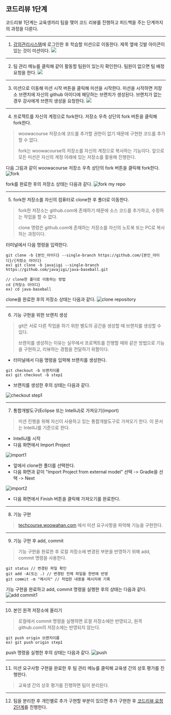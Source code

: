 ## 코드리뷰 1단계

코드리뷰 1단계는 교육생끼리 팀을 맺어 코드 리뷰를 진행하고 피드백을 주는 단계까지의 과정을 다룬다.

---

1. [강의관리시스템](https://techcourse.woowahan.com)에 로그인한 후 학습할 미션으로 이동한다. 제목 옆에 깃발 아이콘이 있는 것이 미션이다.
   ![](./review-step1-images/select_mission.png)

---

2. 팀 관리 메뉴를 클릭해 같이 활동할 팀원이 있는지 확인한다. 팀원이 없으면 팀 배정 요청을 한다.
   ![](./review-step1-images/my_team_btn.png)

---

3. 미션으로 이동해 미션 시작 버튼을 클릭해 미션을 시작한다. 미션을 시작하면 저장소 브랜치에 자신의 github 아이디에 해당하는 브랜치가 생성된다. 브랜치가 없는 경우 강사에게 브랜치 생성을 요청한다.
   ![](./review-step1-images/begin_mission_btn.png)

---

4. 프로젝트를 자신의 계정으로 fork한다. 저장소 우측 상단의 fork 버튼을 클릭해 fork한다.

> woowacourse 저장소에 코드를 추가할 권한이 없기 때문에 구현한 코드를 추가할 수 없다.
>
> fork는 woowacourse의 저장소를 자신의 계정으로 복사하는 기능이다. 앞으로 모든 미션은 자신의 계정 아래에 있는 저장소를 활용해 진행한다.

다음 그림과 같이 woowacourse 저장소 우측 상단의 fork 버튼을 클릭해 fork한다.
![fork](./images/etc/fork.png)

fork를 완료한 후의 저장소 상태는 다음과 같다.
![fork my repo](./images/fork_my_repo.png)

---

5. fork한 저장소를 자신의 컴퓨터로 clone한 후 폴더로 이동한다.

> fork한 저장소는 github.com에 존재하기 때문에 소스 코드를 추가하고, 수정하는 작업을 할 수 없다.
>
> clone 명령은 github.com에 존재하는 저장소를 자신의 노트북 또는 PC로 복사하는 과정이다.

터미널에서 다음 명령을 입력한다.

```
git clone -b {본인_아이디} --single-branch https://github.com/{본인_아이디}/{저장소 아이디}
ex) git clone -b javajigi --single-branch https://github.com/javajigi/java-baseball.git
```

```
// clone한 폴더로 이동하는 방법
cd {저장소 아이디}
ex) cd java-baseball
```

clone을 완료한 후의 저장소 상태는 다음과 같다.
![clone repository](./images/clone_repository.png)

---

6. 기능 구현을 위한 브랜치 생성

> git은 서로 다른 작업을 하기 위한 별도의 공간을 생성할 때 브랜치를 생성할 수 있다.
>
> 브랜치를 생성하는 이유는 실무에서 프로젝트를 진행할 때와 같은 방법으로 기능을 구현하고, 리뷰하는 경험을 전달하기 위함이다.

* 터미널에서 다음 명령을 입력해 브랜치를 생성한다.

```
git checkout -b 브랜치이름
ex) git checkout -b step1
```

* 브랜치를 생성한 후의 상태는 다음과 같다.

![checkout step1](./images/checkout_step1.png)

---

7. 통합개발도구(Eclipse 또는 IntelliJ)로 가져오기(import)

> 미션 진행을 위해 자신이 사용하고 있는 통합개발도구로 가져오기 한다. 이 문서는 IntelliJ를 기준으로 한다.

* IntelliJ를 시작
* 다음 화면에서 Import Project

![import1](./images/etc/import1.png)

* 앞에서 clone한 폴더를 선택한다.
* 다음 화면과 같이 "Import Project from external model" 선택 -> Gradle을 선택 -> Next

![import2](./images/etc/import2.png)

* 다음 화면에서 Finish 버튼을 클릭해 가져오기를 완료한다.

---

8. 기능 구현

> [techcourse.woowahan.com](https://techcourse.woowahan.com) 에서 미션 요구사항을 파악해 기능을 구현한다.

---

9. 기능 구현 후 add, commit

> 기능 구현을 완료한 후 로컬 저장소에 변경된 부분을 반영하기 위해 add, commit 명령을 사용한다.

```
git status // 변경된 파일 확인
git add -A(또는 .) // 변경된 전체 파일을 한번에 반영
git commit -m "메시지" // 작업한 내용을 메시지에 기록
```

기능 구현을 완료하고 add, commit 명령을 실행한 후의 상태는 다음과 같다.
![add commit1](./images/add_commit_1.png)

---

10. 본인 원격 저장소에 올리기

> 로컬에서 commit 명령을 실행하면 로컬 저장소에만 반영되고, 원격 github.com의 저장소에는 반영되지 않는다.

```
git push origin 브랜치이름
ex) git push origin step1
```

push 명령을 실행한 후의 상태는 다음과 같다.
![push](./images/push1.png)

---

11. 미션 요구사항 구현을 완료한 후 팀 관리 메뉴를 클릭해 교육생 간의 상호 평가를 진행한다.

> 교육생 간의 상호 평가를 진행하면 팀이 분리된다.

---

12. 팀을 분리한 후 개인별로 추가 구현할 부분이 있으면 추가 구현한 후 [코드리뷰 요청 2단계](./review-step2.md)를 진행한다.


